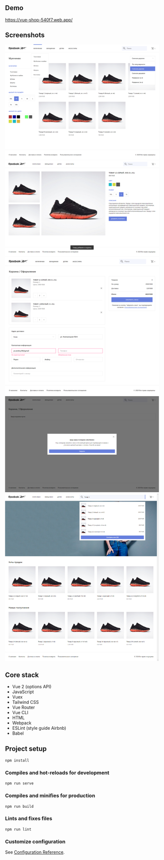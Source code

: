 ## Demo
https://vue-shop-540f7.web.app/

## Screenshots
![](screenshots/1.png)
![](screenshots/2.png)
![](screenshots/3.png)
![](screenshots/4.png)
![](screenshots/5.png)

## Core stack
- Vue 2 (options API)
- JavaScript
- Vuex
- Tailwind CSS
- Vue Router
- Vue CLI
- HTML
- Webpack
- ESLint (style guide Airbnb)
- Babel

## Project setup
```
npm install
```

### Compiles and hot-reloads for development
```
npm run serve
```

### Compiles and minifies for production
```
npm run build
```

### Lints and fixes files
```
npm run lint
```

### Customize configuration
See [Configuration Reference](https://cli.vuejs.org/config/).
